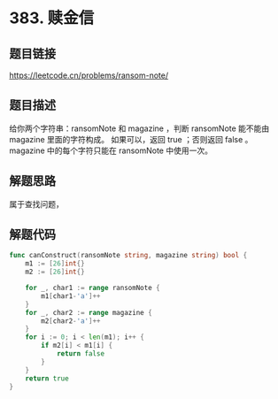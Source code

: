 # 383. 赎金信

## 题目链接

https://leetcode.cn/problems/ransom-note/

## 题目描述

给你两个字符串：ransomNote 和 magazine ，判断 ransomNote 能不能由 magazine 里面的字符构成。
如果可以，返回 true ；否则返回 false 。
magazine 中的每个字符只能在 ransomNote 中使用一次。

## 解题思路

属于查找问题，

## 解题代码


```go
func canConstruct(ransomNote string, magazine string) bool {
	m1 := [26]int{}
	m2 := [26]int{}

	for _, char1 := range ransomNote {
		m1[char1-'a']++
	}
	for _, char2 := range magazine {
		m2[char2-'a']++
	}
	for i := 0; i < len(m1); i++ {
		if m2[i] < m1[i] {
			return false
		}
	}
	return true
}
```

